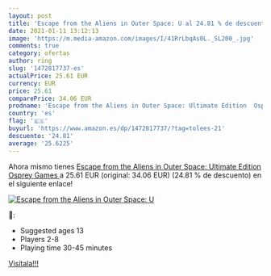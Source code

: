 ```yaml
---
layout: post
title: 'Escape from the Aliens in Outer Space: U al 24.81 % de descuento'
date: 2021-01-11 13:12:13
image: 'https://m.media-amazon.com/images/I/41RrLbqAs0L._SL200_.jpg'
comments: true
category: ofertas
author: ring
slug: '1472817737-es'
actualPrice: 25.61 EUR
currency: EUR
price: 25.61
comparePrice: 34.06 EUR
prodname: 'Escape from the Aliens in Outer Space: Ultimate Edition  Osprey Games '
country: 'es'
flag: '🇪🇸'
buyurl: 'https://www.amazon.es/dp/1472817737/?tag=tolees-21'
descuento: '24.81'
average: '25.6225'
---
```


Ahora mismo tienes [Escape from the Aliens in Outer Space: Ultimate Edition  Osprey Games ](https://www.amazon.es/dp/1472817737/?tag=tolees-21) a 25.61 EUR (original: 34.06 EUR) (24.81 %  de descuento) en el siguiente enlace!

[![Escape from the Aliens in Outer Space: U](https://m.media-amazon.com/images/I/41RrLbqAs0L._SL200_.jpg)](https://www.amazon.es/dp/1472817737/?tag=tolees-21)

🔎:

- Suggested ages 13
- Players 2-8
- Playing time 30-45 minutes

[Visítala!!!](https://www.amazon.es/dp/1472817737/?tag=tolees-21)
